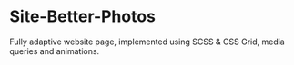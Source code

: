 # Site-Better-Photos
Fully adaptive website page, implemented using SCSS &amp; CSS Grid, media queries and animations.
